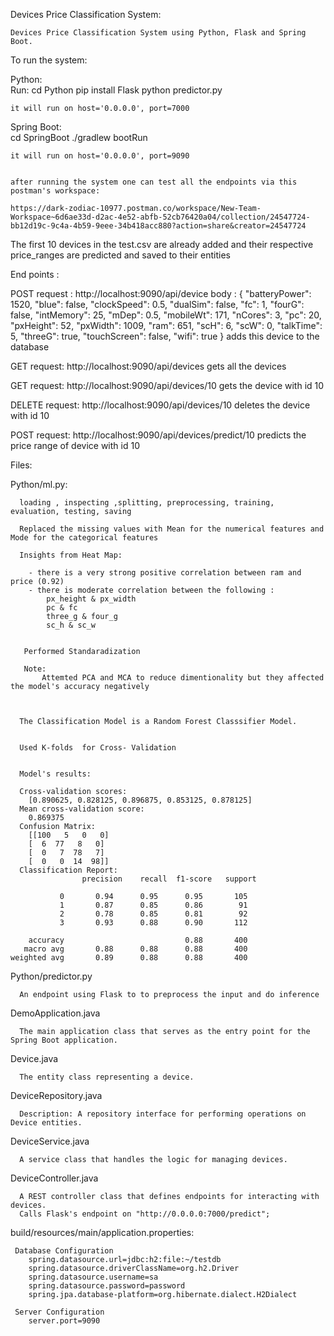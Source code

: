 Devices Price Classification System:

    Devices Price Classification System using Python, Flask and Spring Boot.

To run the system:

  Python:   
    Run:
      cd Python
      pip install Flask
      python predictor.py 
      
    it will run on host='0.0.0.0', port=7000

  Spring Boot:  
      cd SpringBoot
      ./gradlew bootRun
      
    it will run on host='0.0.0.0', port=9090


    after running the system one can test all the endpoints via this postman's workspace:
    
    https://dark-zodiac-10977.postman.co/workspace/New-Team-Workspace~6d6ae33d-d2ac-4e52-abfb-52cb76420a04/collection/24547724-bb12d19c-9c4a-4b59-9eee-34b418acc880?action=share&creator=24547724

    
The first 10 devices in the test.csv are already added and their respective price_ranges are predicted and saved to their entities


End points :

   POST request : http://localhost:9090/api/device
      body : {
  "batteryPower": 1520,
  "blue": false,
  "clockSpeed": 0.5,
  "dualSim": false,
  "fc": 1,
  "fourG": false,
  "intMemory": 25,
  "mDep": 0.5,
  "mobileWt": 171,
  "nCores": 3,
  "pc": 20,
  "pxHeight": 52,
  "pxWidth": 1009,
  "ram": 651,
  "scH": 6,
  "scW": 0,
  "talkTime": 5,
  "threeG": true,
  "touchScreen": false,
  "wifi": true
}
    adds this device to the database 

  GET request: http://localhost:9090/api/devices
    gets all the devices

  GET request: http://localhost:9090/api/devices/10
    gets the device with id 10

  DELETE request: http://localhost:9090/api/devices/10
    deletes the device with id 10  

  POST request: http://localhost:9090/api/devices/predict/10
    predicts the price range of device with id 10
  
  

Files:

  Python/ml.py: 
      
      loading , inspecting ,splitting, preprocessing, training, evaluation, testing, saving 

      Replaced the missing values with Mean for the numerical features and Mode for the categorical features 
      
      Insights from Heat Map: 
      
        - there is a very strong positive correlation between ram and price (0.92)
        - there is moderate correlation between the following :
            px_height & px_width
            pc & fc
            three_g & four_g
            sc_h & sc_w
            

       Performed Standaradization 
      
       Note:   
           Attemted PCA and MCA to reduce dimentionality but they affected the model's accuracy negatively    
    


      The Classification Model is a Random Forest Classsifier Model. 


      Used K-folds  for Cross- Validation

      
      Model's results:

      Cross-validation scores:      
        [0.890625, 0.828125, 0.896875, 0.853125, 0.878125]
      Mean cross-validation score:
        0.869375
      Confusion Matrix:
        [[100   5   0   0]
        [  6  77   8   0]
        [  0   7  78   7]
        [  0   0  14  98]]
      Classification Report:
                    precision    recall  f1-score   support

               0       0.94      0.95      0.95       105
               1       0.87      0.85      0.86        91
               2       0.78      0.85      0.81        92
               3       0.93      0.88      0.90       112

        accuracy                           0.88       400
       macro avg       0.88      0.88      0.88       400
    weighted avg       0.89      0.88      0.88       400



 
  Python/predictor.py

      An endpoint using Flask to to preprocess the input and do inference 

     
  
      
  DemoApplication.java
  
      The main application class that serves as the entry point for the Spring Boot application. 

  Device.java
  
      The entity class representing a device. 

  DeviceRepository.java
  
      Description: A repository interface for performing operations on Device entities. 

  DeviceService.java
  
      A service class that handles the logic for managing devices.

  DeviceController.java
  
      A REST controller class that defines endpoints for interacting with devices.
      Calls Flask's endpoint on "http://0.0.0.0:7000/predict";

  build/resources/main/application.properties:

     Database Configuration
        spring.datasource.url=jdbc:h2:file:~/testdb
        spring.datasource.driverClassName=org.h2.Driver
        spring.datasource.username=sa
        spring.datasource.password=password
        spring.jpa.database-platform=org.hibernate.dialect.H2Dialect

     Server Configuration
        server.port=9090

        


    
  
